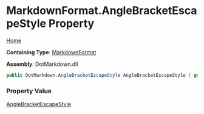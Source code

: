 # MarkdownFormat\.AngleBracketEscapeStyle Property

[Home](../../../README.md)

**Containing Type**: [MarkdownFormat](../README.md)

**Assembly**: DotMarkdown\.dll

```csharp
public DotMarkdown.AngleBracketEscapeStyle AngleBracketEscapeStyle { get; }
```

### Property Value

[AngleBracketEscapeStyle](../../AngleBracketEscapeStyle/README.md)

